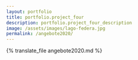 ```yaml
---
layout: portfolio
title: portfolio.project_four
description: portfolio.project_four_description
image: /assets/images/lago-federa.jpg
permalink: /angebote2020/
---
```

{% translate_file angebote2020.md %}
